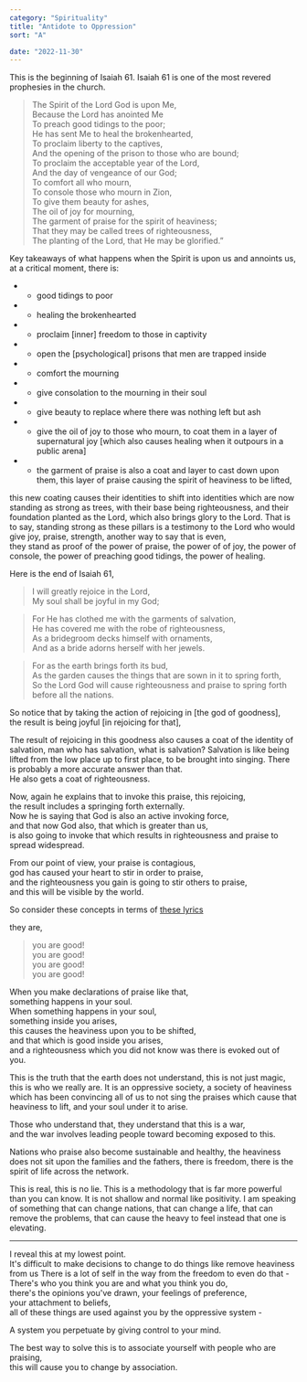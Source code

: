 ```yaml
---
category: "Spirituality" 
title: "Antidote to Oppression"
sort: "A" 

date: "2022-11-30"
---
```


This is the beginning of Isaiah 61. Isaiah 61 is one of the most revered prophesies in the church. 

> The Spirit of the Lord God is upon Me,  
Because the Lord has anointed Me  
To preach good tidings to the poor;  
He has sent Me to heal the brokenhearted,  
To proclaim liberty to the captives,  
And the opening of the prison to those who are bound;  
To proclaim the acceptable year of the Lord,  
And the day of vengeance of our God;  
To comfort all who mourn,  
To console those who mourn in Zion,  
To give them beauty for ashes,  
The oil of joy for mourning,  
The garment of praise for the spirit of heaviness;  
That they may be called trees of righteousness,  
The planting of the Lord, that He may be glorified.” 

Key takeaways of what happens when the Spirit is upon us and annoints us, at a critical moment, there is:  

* - good tidings to poor  
* - healing the brokenhearted  
* - proclaim [inner] freedom to those in captivity 
* - open the [psychological] prisons that men are trapped inside

* - comfort the mourning 
* - give consolation to the mourning in their soul 
* - give beauty to replace where there was nothing left but ash 
* - give the oil of joy to those who mourn, to coat them in a layer of supernatural joy [which also causes healing when it outpours in a public arena] 
* - the garment of praise is also a coat and layer to cast down upon them, this layer of praise causing the spirit of heaviness to be lifted, 

this new coating causes their identities to shift into identities which are now standing as strong as trees, with their base being righteousness, and their foundation planted as the Lord, which also brings glory to the Lord. That is to say, standing strong as these pillars is a testimony to the Lord who would give joy, praise, strength, 
another way to say that is even,  
they stand as proof of the power of praise, the power of of joy, the power of console, the power of preaching good tidings, the power of healing.  

Here is the end of Isaiah 61, 
> I will greatly rejoice in the Lord,  
My soul shall be joyful in my God;

> For He has clothed me with the garments of salvation,  
He has covered me with the robe of righteousness,  
As a bridegroom decks himself with ornaments,  
And as a bride adorns herself with her jewels.  

> For as the earth brings forth its bud,  
As the garden causes the things that are sown in it to spring forth,  
So the Lord God will cause righteousness and praise to spring forth before all the nations.

So notice that by taking the action of rejoicing in [the god of goodness],  
the result is being joyful [in rejoicing for that], 

The result of rejoicing in this goodness also causes a coat of the identity of salvation, man who has salvation, what is salvation? Salvation is like being lifted from the low place up to first place, to be brought into singing. There is probably a more accurate answer than that.  
He also gets a coat of righteousness.  

Now, again he explains that to invoke this praise, this rejoicing,  
the result includes a springing forth externally.   
Now he is saying that God is also an active invoking force,  
and that now God also, that which is greater than us,  
is also going to invoke that which results in righteousness and praise to spread widespread.  

From our point of view, your praise is contagious,  
god has caused your heart to stir in order to praise,   
and the righteousness you gain is going to stir others to praise,   
and this will be visible by the world.  

So consider these concepts in terms of [these lyrics](https://www.youtube.com/watch?v=g6_BLuhr0HQ&list=RD0uUwIiBaStE&index=13&ab_channel=BATLMusic)

they are,  
> you are good!  
you are good!   
you are good!  
you are good!  

When you make declarations of praise like that,  
something happens in your soul.  
When something happens in your soul,  
something inside you arises,  
this causes the heaviness upon you to be shifted,   
and that which is good inside you arises,   
and a righteousness which you did not know was there is evoked out of you.  

This is the truth that the earth does not understand, this is not just magic, this is who we really are. It is an oppressive society, a society of heaviness which has been convincing all of us to not sing the praises which cause that heaviness to lift, and your soul under it to arise.   

Those who understand that, they understand that this is a war,  
and the war involves leading people toward becoming exposed to this.  

Nations who praise also become sustainable and healthy, the heaviness does not sit upon the families and the fathers, there is freedom, there is the spirit of life across the network.  

This is real, this is no lie. This is a methodology that is far more powerful than you can know. It is not shallow and normal like positivity. I am speaking of something that can change nations, that can change a life, that can remove the problems, that can cause the heavy to feel instead that one is elevating.  

---

I reveal this at my lowest point.  
It's difficult to make decisions to change to do things like remove heaviness from us
There is a lot of self in the way from the freedom to even do that -  
There's who you think you are and what you think you do,  
there's the opinions you've drawn, your feelings of preference,  
your attachment to beliefs,  
all of these things are used against you by the oppressive system -  

A system you perpetuate by giving control to your mind.  

The best way to solve this is to associate yourself with people who are praising,  
this will cause you to change by association.  